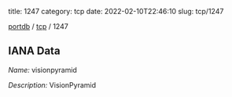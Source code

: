 title: 1247
category: tcp
date: 2022-02-10T22:46:10
slug: tcp/1247

[portdb](/) / [tcp](/category/tcp.html) / 1247


## IANA Data

_Name:_ visionpyramid

_Description:_ VisionPyramid

